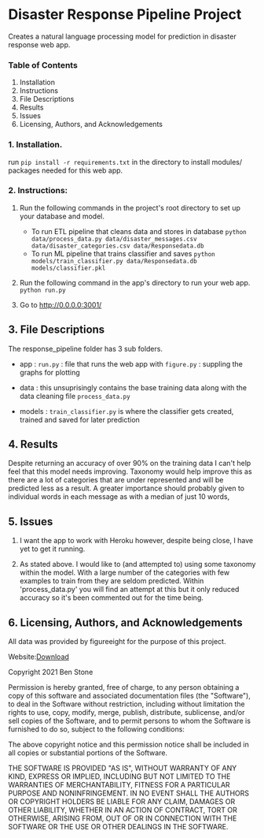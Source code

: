 # Disaster Response Pipeline Project

Creates a natural language processing model for prediction in disaster response
web app.


### Table of Contents

 1. Installation
 2. Instructions
 3. File Descriptions
 4. Results
 5. Issues
 6. Licensing, Authors, and Acknowledgements

### 1. Installation.

run `pip install -r requirements.txt` in the directory to install modules/
packages needed for this web app.

### 2. Instructions:

1. Run the following commands in the project's root directory to set up your
   database and model.
    - To run ETL pipeline that cleans data and stores in database
        `python data/process_data.py data/disaster_messages.csv data/disaster_categories.csv data/Responsedata.db`
    - To run ML pipeline that trains classifier and saves
        `python models/train_classifier.py data/Responsedata.db models/classifier.pkl`

2. Run the following command in the app's directory to run your web app.
  `python run.py`

3. Go to http://0.0.0.0:3001/

## 3. File Descriptions

The response_pipeline folder has 3 sub folders.
 - app : `run.py` : file that runs the web app with
         `figure.py` : suppling the graphs for plotting

 - data : this unsuprisingly contains the base training data along with the data
          cleaning file `process_data.py`
 - models : `train_classifier.py` is where the classifier gets created, trained
            and saved for later prediction

## 4. Results

Despite returning an accuracy of over 90% on the training data I can't help feel
that this model needs improving. Taxonomy would help improve this as there are
a lot of categories that are under represented and will be predicted less as a
result. A greater importance should probably given to individual words in each
message as with a median of just 10 words,


## 5. Issues
1. I want the app to work with Heroku however, despite being close, I have yet
to get it running.

2. As stated above. I would like to (and attempted to) using some taxonomy
within the model. With a large number of the categories with few examples to
train from they are seldom predicted. Within 'process_data.py' you will find an
attempt at this but it only reduced accuracy so it's been commented out for the
time being.



## 6. Licensing, Authors, and Acknowledgements

All data was provided by figureeight for the purpose of this project.

Website:[Download](https://appen.com/datasets/combined-disaster-response-data/)

Copyright 2021 Ben Stone

Permission is hereby granted, free of charge, to any person obtaining a copy of this software and associated documentation files (the "Software"), to deal in the Software without restriction, including without limitation the rights to use, copy, modify, merge, publish, distribute, sublicense, and/or sell copies of the Software, and to permit persons to whom the Software is furnished to do so, subject to the following conditions:

The above copyright notice and this permission notice shall be included in all copies or substantial portions of the Software.

THE SOFTWARE IS PROVIDED "AS IS", WITHOUT WARRANTY OF ANY KIND, EXPRESS OR IMPLIED, INCLUDING BUT NOT LIMITED TO THE WARRANTIES OF MERCHANTABILITY, FITNESS FOR A PARTICULAR PURPOSE AND NONINFRINGEMENT. IN NO EVENT SHALL THE AUTHORS OR COPYRIGHT HOLDERS BE LIABLE FOR ANY CLAIM, DAMAGES OR OTHER LIABILITY, WHETHER IN AN ACTION OF CONTRACT, TORT OR OTHERWISE, ARISING FROM, OUT OF OR IN CONNECTION WITH THE SOFTWARE OR THE USE OR OTHER DEALINGS IN THE SOFTWARE.
